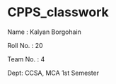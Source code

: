 # CPPS_classwork
Name : Kalyan Borgohain 


Roll No. : 20


Team No. : 4

Dept: CCSA, MCA 1st Semester
